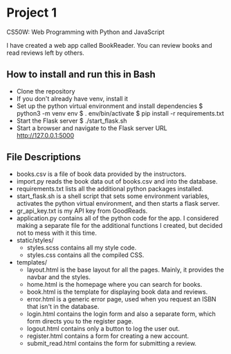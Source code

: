 # Project 1

CS50W: Web Programming with Python and JavaScript

I have created a web app called BookReader. You can review books and read reviews left by others.

## How to install and run this in Bash
- Clone the repository
- If you don't already have venv, install it
- Set up the python virtual environment and install dependencies
    $ python3 -m venv env
    $ . env/bin/activate
    $ pip install -r requirements.txt
- Start the Flask server
    $ ./start_flask.sh
- Start a browser and navigate to the Flask server URL
    http://127.0.0.1:5000

## File Descriptions
- books.csv is a file of book data provided by the instructors.
- import.py reads the book data out of books.csv and into the database.
- requirements.txt lists all the additional python packages installed.
- start_flask.sh is a shell script that sets some environment variables, activates the python virtual environment, and then starts a flask server.
- gr_api_key.txt is my API key from GoodReads.
- application.py contains all of the python code for the app. I considered making a separate file for the additional functions I created, but decided not to mess with it this time.
- static/styles/
  - styles.scss contains all my style code.
  - styles.css contains all the compiled CSS.
- templates/
  - layout.html is the base layout for all the pages. Mainly, it provides the navbar and the styles.
  - home.html is the homepage where you can search for books.
  - book.html is the template for displaying book data and reviews.
  - error.html is a generic error page, used when you request an ISBN that isn't in the database.
  - login.html contains the login form and also a separate form, which form directs you to the register page.
  - logout.html contains only a button to log the user out.
  - register.html contains a form for creating a new account.
  - submit_read.html contains the form for submitting a review.
